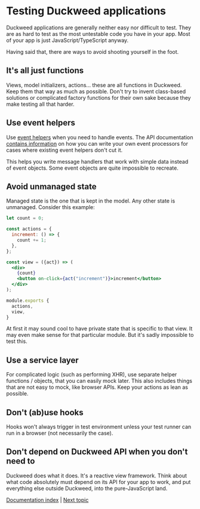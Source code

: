 # Testing Duckweed applications

Duckweed applications are generally neither easy nor difficult to test. They are
as hard to test as the most untestable code you have in your app. Most of your
app is just JavaScript/TypeScript anyway.

Having said that, there are ways to avoid shooting yourself in the foot.

## It's all just functions

Views, model initializers, actions... these are all functions in Duckweed. Keep
them that way as much as possible. Don't try to invent class-based solutions or
complicated factory functions for their own sake because they make testing all
that harder.

## Use event helpers

Use [event helpers](./event-helpers.md) when you need to handle events. The API
documentation [contains information](../api/events.md) on how you can write your
own event processors for cases where existing event helpers don't cut it.

This helps you write message handlers that work with simple data instead of
event objects. Some event objects are quite impossible to recreate.

## Avoid unmanaged state

Managed state is the one that is kept in the model. Any other state is
unmanaged. Consider this example:

```jsx
let count = 0;

const actions = {
  increment: () => {
    count += 1;
  },
};

const view = ({act}) => (
  <div>
    {count}
    <button on-click={act("increment")}>increment</button>
  </div>
);

module.exports {
  actions,
  view,
}
```

At first it may sound cool to have private state that is specific to that view.
It may even make sense for that particular module. But it's sadly impossible to
test this.

## Use a service layer

For complicated logic (such as performing XHR), use separate helper functions /
objects, that you can easily mock later. This also includes things that are not
easy to mock, like browser APIs. Keep your actions as lean as possible.

## Don't (ab)use hooks

Hooks won't always trigger in test environment unless your test runner can run
in a browser (not necessarily the case).

## Don't depend on Duckweed API when you don't need to

Duckweed does what it does. It's a reactive view framework. Think about what
code absolutely must depend on its API for your app to work, and put everything
else outside Duckweed, into the pure-JavaScript land.

[Documentation index](../main.md) | [Next topic](./perf.md)
